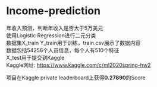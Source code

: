 # Income-prediction
年收入预测，判断年收入是否大于5万美元   
使用Logistic Regression进行二元分类   
数据集X_train Y_train用于训练，train.csv展示了数据内容   
数据包括54256个人员信息，每个人有510个特征   
X_test用于提交到Kaggle   
Kaggle网址: https://www.kaggle.com/c/ml2020spring-hw2   
   
项目在Kaggle private leaderboard上获得<strong>0.27890</strong>的Score
